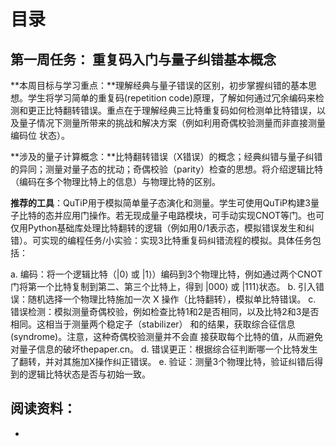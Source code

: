 # 目录

## 第一周任务： 重复码入门与量子纠错基本概念

**本周目标与学习重点：**理解经典与量子错误的区别，初步掌握纠错的基本思想。学生将学习简单的重复码(repetition code)原理，了解如何通过冗余编码来检测和更正比特翻转错误。重点在于理解经典三比特重复码如何检测单比特错误，以及量子情况下测量所带来的挑战和解决方案（例如利用奇偶校验测量而非直接测量编码位
状态）。

**涉及的量子计算概念：**比特翻转错误（X错误）的概念；经典纠错与量子纠错的异同；测量对量子态的扰动；奇偶校验（parity）检查的思想。将介绍逻辑比特（编码在多个物理比特上的信息）与物理比特的区别。

**推荐的工具**：QuTiP用于模拟简单量子态演化和测量。学生可使用QuTiP构建3量子比特的态并应用门操作。若无现成量子电路模块，可手动实现CNOT等门。也可仅用Python基础库处理比特翻转的逻辑（例如用0/1表示态，模拟错误发生和纠
错）。可实现的编程任务/小实验：实现3比特重复码纠错流程的模拟。具体任务包括：

a. 编码：将一个逻辑比特（|0⟩ 或 |1⟩）编码到3个物理比特，例如通过两个CNOT门将第一个比特复制到第二、第三个比特上，得到 |000⟩ 或 |111⟩状态。
b. 引入错误：随机选择一个物理比特施加一次 X 操作（比特翻转），模拟单比特错误。
c. 错误检测：模拟测量奇偶校验，例如检查比特1和2是否相同，以及比特2和3是否相同。这相当于测量两个稳定子（stabilizer） 和的结果，获取综合征信息(syndrome)。注意，这种奇偶校验测量并不会直
接获取每个比特的值，从而避免对量子信息的破坏thepaper.cn。
d. 错误更正：根据综合征判断哪一个比特发生了翻转，并对其施加X操作纠正错误。
e. 验证：测量3个物理比特，验证纠错后得到的逻辑比特状态是否与初始一致。



## 阅读资料：

- 